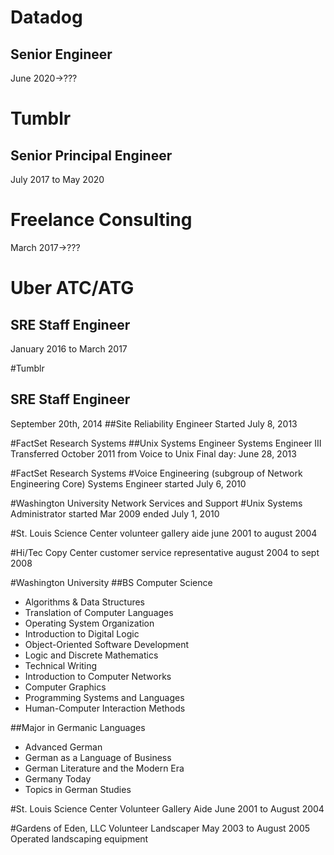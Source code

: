 # Datadog

## Senior Engineer

June 2020->???

# Tumblr

## Senior Principal Engineer

July 2017 to May 2020

# Freelance Consulting
March 2017->???

# Uber ATC/ATG
## SRE Staff Engineer
January 2016 to March 2017

#Tumblr
## SRE Staff Engineer
September 20th, 2014
##Site Reliability Engineer
Started July 8, 2013

#FactSet Research Systems
##Unix Systems Engineer
Systems Engineer III
Transferred October 2011 from Voice to Unix
Final day: June 28, 2013

#FactSet Research Systems
#Voice Engineering (subgroup of Network Engineering Core)
Systems Engineer
started July 6, 2010

#Washington University Network Services and Support
#Unix Systems Administrator
started Mar 2009
ended July 1, 2010

#St. Louis Science Center
volunteer gallery aide
june 2001 to august 2004

#Hi/Tec Copy Center
customer service representative
august 2004 to sept 2008


#Washington University
##BS Computer Science

- Algorithms & Data Structures
- Translation of Computer Languages
- Operating System Organization
- Introduction to Digital Logic
- Object-Oriented Software Development
- Logic and Discrete Mathematics
- Technical Writing
- Introduction to Computer Networks
- Computer Graphics
- Programming Systems and Languages
- Human-Computer Interaction Methods

##Major in Germanic Languages
- Advanced German
- German as a Language of Business
- German Literature and the Modern Era
- Germany Today
- Topics in German Studies


#St. Louis Science Center
Volunteer Gallery Aide
June 2001 to August 2004

#Gardens of Eden, LLC
Volunteer Landscaper
May 2003 to August 2005
Operated landscaping equipment
